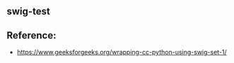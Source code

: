 ## swig-test


## Reference:
   * https://www.geeksforgeeks.org/wrapping-cc-python-using-swig-set-1/
